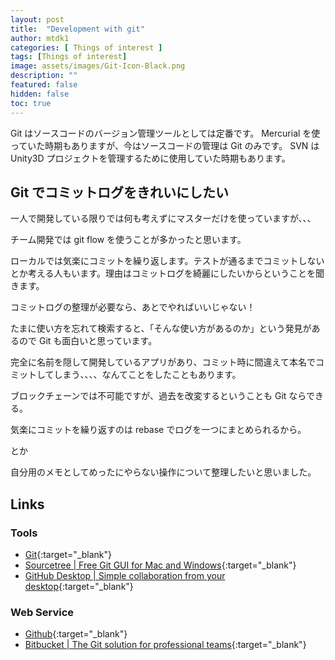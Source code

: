 ```yaml
---
layout: post
title:  "Development with git"
author: mtdk1
categories: [ Things of interest ]
tags: [Things of interest]
image: assets/images/Git-Icon-Black.png
description: ""
featured: false
hidden: false
toc: true
---
```


Git はソースコードのバージョン管理ツールとしては定番です。 Mercurial を使っていた時期もありますが、今はソースコードの管理は Git のみです。
SVN は Unity3D プロジェクトを管理するために使用していた時期もあります。

## Git でコミットログをきれいにしたい

一人で開発している限りでは何も考えずにマスターだけを使っていますが、、、

チーム開発では git flow を使うことが多かったと思います。

ローカルでは気楽にコミットを繰り返します。テストが通るまでコミットしないとか考える人もいます。理由はコミットログを綺麗にしたいからということを聞きます。

コミットログの整理が必要なら、あとでやればいいじゃない！

たまに使い方を忘れて検索すると、「そんな使い方があるのか」という発見があるので Git も面白いと思っています。

完全に名前を隠して開発しているアプリがあり、コミット時に間違えて本名でコミットしてしまう、、、、なんてことをしたこともあります。

ブロックチェーンでは不可能ですが、過去を改変するということも Git ならできる。

気楽にコミットを繰り返すのは rebase でログを一つにまとめられるから。

とか

自分用のメモとしてめったにやらない操作について整理したいと思いました。



## Links
 
### Tools

- [Git](https://git-scm.com/){:target="_blank"}
- [Sourcetree \| Free Git GUI for Mac and Windows](https://www.sourcetreeapp.com/){:target="_blank"}
- [GitHub Desktop \| Simple collaboration from your desktop](https://desktop.github.com/){:target="_blank"}

### Web Service

- [Github](https://github.com){:target="_blank"}
- [Bitbucket \| The Git solution for professional teams](https://bitbucket.org/product/){:target="_blank"}